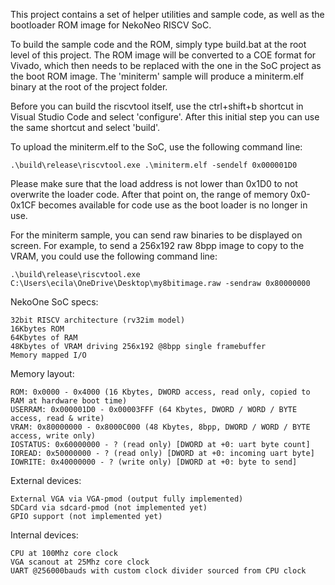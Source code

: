 This project contains a set of helper utilities and sample code, as well as the bootloader ROM image for NekoNeo RISCV SoC.

To build the sample code and the ROM, simply type build.bat at the root level of this project. The ROM image will be converted to a COE format for Vivado, which then needs to be replaced with the one in the SoC project as the boot ROM image. The 'miniterm' sample will produce a miniterm.elf binary at the root of the project folder.

Before you can build the riscvtool itself, use the ctrl+shift+b shortcut in Visual Studio Code and select 'configure'. After this initial step you can use the same shortcut and select 'build'.

To upload the miniterm.elf to the SoC, use the following command line:
```
.\build\release\riscvtool.exe .\miniterm.elf -sendelf 0x000001D0
```

Please make sure that the load address is not lower than 0x1D0 to not overwrite the loader code. After that point on, the range of memory 0x0-0x1CF becomes available for code use as the boot loader is no longer in use.

For the miniterm sample, you can send raw binaries to be displayed on screen. For example, to send a 256x192 raw 8bpp image to copy to the VRAM, you could use the following command line:
```
.\build\release\riscvtool.exe C:\Users\ecila\OneDrive\Desktop\my8bitimage.raw -sendraw 0x80000000
```

NekoOne SoC specs:

```
32bit RISCV architecture (rv32im model)
16Kbytes ROM
64Kbytes of RAM
48Kbytes of VRAM driving 256x192 @8bpp single framebuffer
Memory mapped I/O
```

Memory layout:

```
ROM: 0x0000 - 0x4000 (16 Kbytes, DWORD access, read only, copied to RAM at hardware boot time)
USERRAM: 0x000001D0 - 0x00003FFF (64 Kbytes, DWORD / WORD / BYTE access, read & write)
VRAM: 0x80000000 - 0x8000C000 (48 Kbytes, 8bpp, DWORD / WORD / BYTE access, write only)
IOSTATUS: 0x60000000 - ? (read only) [DWORD at +0: uart byte count]
IOREAD: 0x50000000 - ? (read only) [DWORD at +0: incoming uart byte]
IOWRITE: 0x40000000 - ? (write only) [DWORD at +0: byte to send]
```

External devices:

```
External VGA via VGA-pmod (output fully implemented)
SDCard via sdcard-pmod (not implemented yet)
GPIO support (not implemented yet)
```

Internal devices:

```
CPU at 100Mhz core clock
VGA scanout at 25Mhz core clock
UART @256000bauds with custom clock divider sourced from CPU clock
```